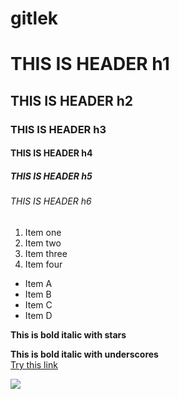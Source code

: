 # gitlek
# THIS IS HEADER h1
## THIS IS HEADER h2
### THIS IS HEADER h3
#### THIS IS HEADER h4
##### THIS IS HEADER h5
###### THIS IS HEADER h6
1. Item one
2. Item two
3. Item three
4. Item four
* Item A
* Item B
* Item C
* Item D

**This is bold italic with stars**

__This is bold italic with underscores__  
[Try this link](https://www.linkedin.com/in/danielnevadokroger/)


![](https://images.unsplash.com/photo-1694682845789-56788fccf4dc?ixlib=rb-4.0.3&ixid=M3wxMjA3fDB8MHxwaG90by1wYWdlfHx8fGVufDB8fHx8fA%3D%3D&auto=format&fit=crop&w=987&q=80.jpg)
